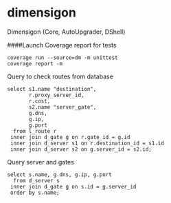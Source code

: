 # dimensigon
Dimensigon (Core, AutoUpgrader, DShell)

####Launch Coverage report for tests
````gitignore
coverage run --source=dm -m unittest
coverage report -m
````


Query to check routes from database
```sqlite
select s1.name "destination", 
       r.proxy_server_id,
       r.cost,
       s2.name "server_gate", 
       g.dns, 
       g.ip, 
       g.port 
  from l_route r 
 inner join d_gate g on r.gate_id = g.id 
 inner join d_server s1 on r.destination_id = s1.id 
 inner join d_server s2 on g.server_id = s2.id;
```

Query server and gates
```sqlite
select s.name, g.dns, g.ip, g.port 
  from d_server s 
 inner join d_gate g on s.id = g.server_id 
 order by s.name;
```